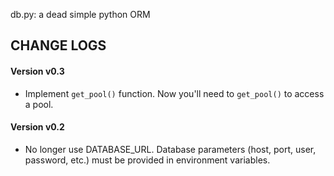 db.py: a dead simple python ORM

## CHANGE LOGS
#### Version v0.3
- Implement `get_pool()` function. Now you'll need to `get_pool()` to access a pool.
#### Version v0.2
- No longer use DATABASE_URL. Database parameters (host, port, user, password, etc.) must be provided in environment variables.
